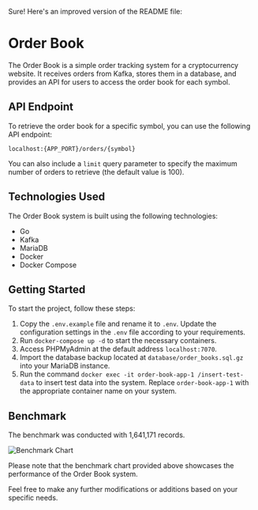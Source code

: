 Sure! Here's an improved version of the README file:

# Order Book
The Order Book is a simple order tracking system for a cryptocurrency website. It receives orders from Kafka, stores them in a database, and provides an API for users to access the order book for each symbol.

## API Endpoint
To retrieve the order book for a specific symbol, you can use the following API endpoint:

`localhost:{APP_PORT}/orders/{symbol}`

You can also include a `limit` query parameter to specify the maximum number of orders to retrieve (the default value is 100).

## Technologies Used
The Order Book system is built using the following technologies:

- Go
- Kafka
- MariaDB
- Docker
- Docker Compose

## Getting Started
To start the project, follow these steps:

1. Copy the `.env.example` file and rename it to `.env`. Update the configuration settings in the `.env` file according to your requirements.
2. Run `docker-compose up -d` to start the necessary containers.
3. Access PHPMyAdmin at the default address `localhost:7070`. 
4. Import the database backup located at `database/order_books.sql.gz` into your MariaDB instance.
5. Run the command `docker exec -it order-book-app-1 /insert-test-data` to insert test data into the system. Replace `order-book-app-1` with the appropriate container name on your system.

## Benchmark
The benchmark was conducted with 1,641,171 records.

![Benchmark Chart](https://imgtr.ee/images/2023/06/21/ZiEuQ.png)

Please note that the benchmark chart provided above showcases the performance of the Order Book system.

Feel free to make any further modifications or additions based on your specific needs.